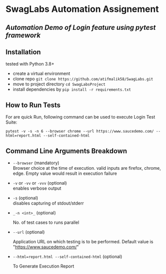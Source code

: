 # SwagLabs Automation Assignement
## _Automation Demo of Login feature using pytest framework_

## Installation

tested with Python 3.8+
- create a virtual environment
- clone repo `git clone https://github.com/atifmalik58/SwagLabs.git`
- move to project directory `cd SwagLabsProject`
- install dependencies by `pip install -r requirements.txt`




## How to Run Tests

For are quick Run, following command can be used to execute Login Test Suite:


```
pytest -v -s -n 6 --browser chrome --url https://www.saucedemo.com/ --html=report.html --self-contained-html
```


## Command Line Arguments Breakdown


- ```--browser```       (mandatory)\
    Browser choice at the time of execution. valid inputs are firefox, chrome, edge. Empty value would result in execution failure


- ```-v``` or ```-vv``` or ```-vvv```       (optional)\
    enables verbose output


- ```-s```     (optional)\
    disables capturing of stdout/stderr


- ```_-n <int>_```   (optional)

  No. of test cases to runs parallel   



- ```--url```  (optional)
 
  Application URL on which testing is to be performed.
  Default value is "https://www.saucedemo.com/"


- ```--html=report.html --self-contained-html```  (optional)
    
    To Generate Execution Report
